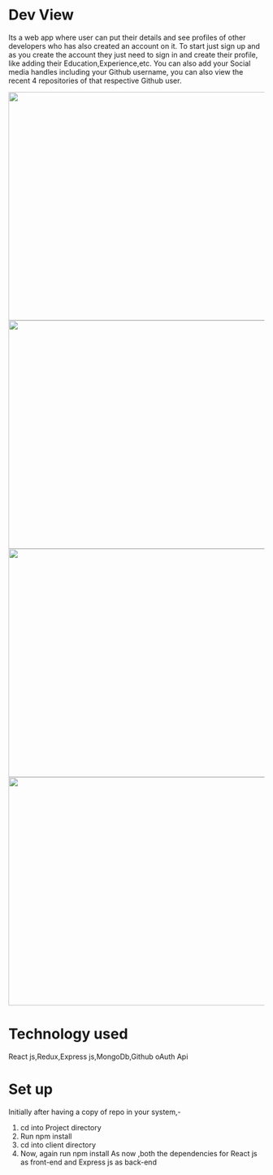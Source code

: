 # Dev View

Its a web app where user can put their details and see profiles of other developers who has also created an account on it.
To start just sign up and as you create the account they just need to sign in and create their profile, like adding their Education,Experience,etc. 
You can also add your Social media handles including your Github username, you can also view the recent 4 repositories of that respective Github user.


<img src="https://user-images.githubusercontent.com/31733278/50230145-1f9e6300-03d2-11e9-80cc-ac2c33525bde.png" height="450" width="850">
<img src="https://user-images.githubusercontent.com/31733278/50230768-59239e00-03d3-11e9-9a3f-650db3410202.png"  height="450" width="850">
<img src="https://user-images.githubusercontent.com/31733278/50230915-9ee06680-03d3-11e9-8288-d946cbe1ab4a.png" height="450" width="850">
<img src="https://user-images.githubusercontent.com/31733278/50231018-d7804000-03d3-11e9-9813-e13089a866f8.png" height="450" width="850">

# Technology used

 React js,Redux,Express js,MongoDb,Github oAuth Api

# Set up

Initially after having a copy of repo in your system,-
1. cd into Project directory
2. Run  npm install
3. cd into client directory
4. Now, again run npm install
As now ,both the dependencies for React js as front-end and Express js as back-end
